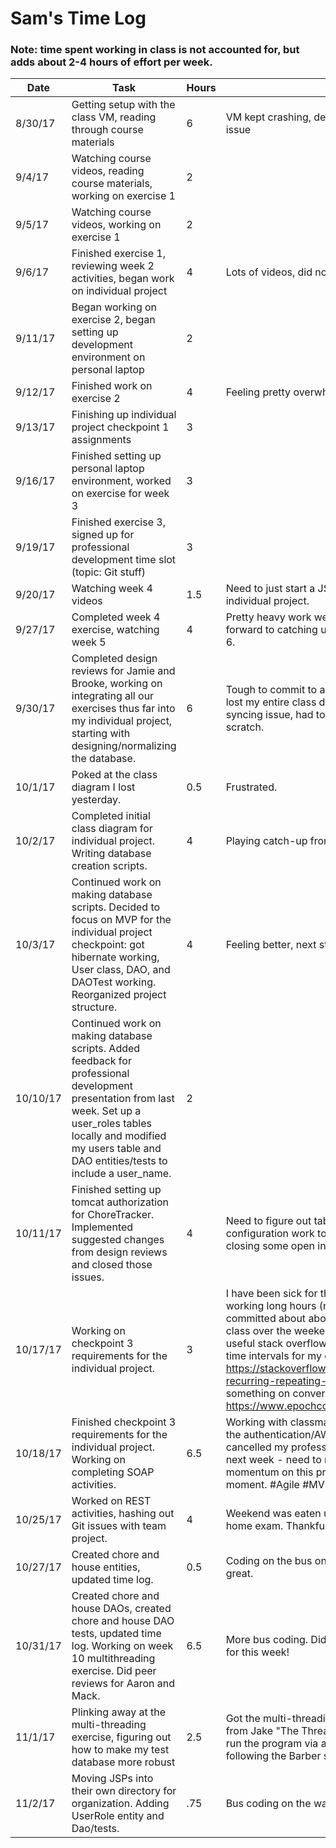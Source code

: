# Sam's Time Log
### Note: time spent working in class is not accounted for, but adds about 2-4 hours of effort per week.

| Date | Task | Hours | Notes|
|------|------|-------|------|
| 8/30/17 | Getting setup with the class VM, reading through course materials | 6 | VM kept crashing, determined it was an SSD faulty cable issue |
| 9/4/17| Watching course videos, reading course materials, working on exercise 1 | 2 | |
| 9/5/17| Watching course videos, working on exercise 1 | 2 | |
| 9/6/17 | Finished exercise 1, reviewing week 2 activities, began work on individual project  | 4 | Lots of videos, did not absorb it all | 
| 9/11/17 | Began working on exercise 2, began setting up development environment on personal laptop | 2 |  |
| 9/12/17 | Finished work on exercise 2 | 4 | Feeling pretty overwhelmed/rusty in java-land |
| 9/13/17 | Finishing up individual project checkpoint 1 assignments | 3 |  |
| 9/16/17 | Finished setting up personal laptop environment, worked on exercise for week 3 | 3 |  |
| 9/19/17 | Finished exercise 3, signed up for professional development time slot (topic: Git stuff)  | 3 |  |
| 9/20/17 | Watching week 4 videos  | 1.5 | Need to just start a JSP or make my database for the individual project. |
| 9/27/17 | Completed week 4 exercise, watching week 5  | 4 | Pretty heavy work week/other class commitments. I look forward to catching up quite a bit between now and week 6.  | 
| 9/30/17 | Completed design reviews for Jamie and Brooke, working on integrating all our exercises thus far into my individual project, starting with designing/normalizing the database. | 6 | Tough to commit to a database design right now.  Also, I lost my entire class design to a google drive/ draw.io syncing issue, had to start the class diagram from scratch. |
| 10/1/17 | Poked at the class diagram I lost yesterday.  | 0.5 | Frustrated. |
| 10/2/17 | Completed initial class diagram for individual project.  Writing database creation scripts.  | 4 | Playing catch-up from set-backs.  |
| 10/3/17 | Continued work on making database scripts.  Decided to focus on MVP for the individual project checkpoint: got hibernate working, User class, DAO, and DAOTest working.  Reorganized project structure.  | 4 | Feeling better, next step is to deploy to AWS.  | 
| 10/10/17 | Continued work on making database scripts.  Added feedback for professional development presentation from last week.  Set up a user_roles tables locally and modified my users table and DAO entities/tests to include a user_name.  | 2 |  | 
| 10/11/17 | Finished setting up tomcat authorization for ChoreTracker. Implemented suggested changes from design reviews and closed those issues. | 4 | Need to figure out table joins and transfer some of my configuration work to AWS.  Also going to work toward closing some open indie project github issues. |
| 10/17/17 | Working on checkpoint 3 requirements for the individual project. | 3 | I have been sick for the last several days and have been working long hours (no sick days, need money).  I committed about about 13 hours to a project for another class over the weekend.  Feeling very run down.  Found a useful stack overflow post for recording start dates and time intervals for my chores: https://stackoverflow.com/questions/5183630/calendar-recurring-repeating-events-best-storage-method, and something on converting to unix timestamps from dates: https://www.epochconverter.com/programming/mysql |
| 10/18/17 | Finished checkpoint 3 requirements for the individual project.  Working on completing SOAP activities. | 6.5 | Working with classmates who have figured out some of the authentication/AWS gotchas is extremely helpful.  I cancelled my professional development presentation for next week - need to re-prioritize and gain some momentum on this project before focusing on that for the moment. #Agile #MVP  |
| 10/25/17 | Worked on REST activities, hashing out Git issues with team project. | 4 | Weekend was eaten up by AJAX class project and take home exam.  Thankfully Java EE was lighter this week. |
| 10/27/17 | Created chore and house entities, updated time log. | 0.5 | Coding on the bus on the way to work is actually pretty great. |
| 10/31/17 | Created chore and house DAOs, created chore and house DAO tests, updated time log. Working on week 10 multithreading exercise.  Did peer reviews for Aaron and Mack. | 6.5 | More bus coding. Did not realize there was an assignment for this week! |
| 11/1/17 |  Plinking away at the multi-threading exercise, figuring out how to make my test database more robust | 2.5 | Got the multi-threading exercises working with a pointer from Jake "The Threadmaster/The Man" Stoffregen. Must run the program via a main method if you're closely following the Barber shop example. |
| 11/2/17 |  Moving JSPs into their own directory for organization.  Adding UserRole entity and Dao/tests. | .75 | Bus coding on the way to work. |

 
 


